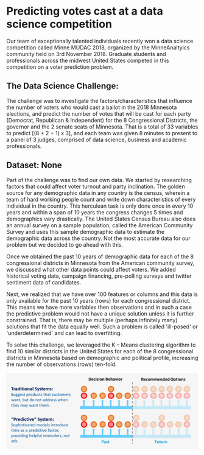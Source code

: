 
# Predicting votes cast at a data science competition 
Our team of exceptionally talented individuals recently won a data science competition called Minne MUDAC 2018, organized by the MinneAnaltyics community held on 3rd November 2018. Graduate students and professionals across the midwest United States competed in this competition on a voter prediction problem.

## The Data Science Challenge:

The challenge was to investigate the factors/characteristics that influence the number of voters who would cast a ballot in the 2018 Minnesota elections, and predict the number of votes that will be cast for each party (Democrat, Republican & Independent) for the 8 Congressional Districts, the governor and the 2 senate seats of Minnesota. That is a total of 33 variables to predict [(8 + 2 + 1) x 3], and each team was given 8 minutes to present to a panel of 3 judges, comprised of data science, business and academic professionals.

## Dataset: None

Part of the challenge was to find our own data. We started by researching factors that could affect voter turnout and party inclination. The golden source for any demographic data in any country is the census, wherein a team of hard working people count and write down characteristics of every individual in the country. This herculean task is only done once in every 10 years and within a span of 10 years the congress changes 5 times and demographics vary drastically. The United States Census Bureau also does an annual survey on a sample population, called the American Community Survey and uses this sample demographic data to estimate the demographic data across the country. Not the most accurate data for our problem but we decided to go ahead with this.

Once we obtained the past 10 years of demographic data for each of the 8 congressional districts in Minnesota from the American community survey, we discussed what other data points could affect voters. We added historical voting data, campaign financing, pre-polling surveys and twitter sentiment data of candidates.

Next, we realized that we have over 100 features or columns and this data is only available for the past 10 years (rows) for each congressional district. This means we have more variables then observations and in such a case the predictive problem would not have a unique solution unless it is further constrained. That is, there may be multiple (perhaps infinitely many) solutions that fit the data equally well. Such a problem is called 'ill-posed' or 'underdetermined' and can lead to overfitting.

To solve this challenge, we leveraged the K – Means clustering algorithm to find 10 similar districts in the United States for each of the 8 congressional districts in Minnesota based on demographic and political profile, increasing the number of observations (rows) ten-fold.

![Recommendation differences](https://github.com/RaghuveerRao/Predictive-Recommendation/raw/master/image/recc.JPG)
